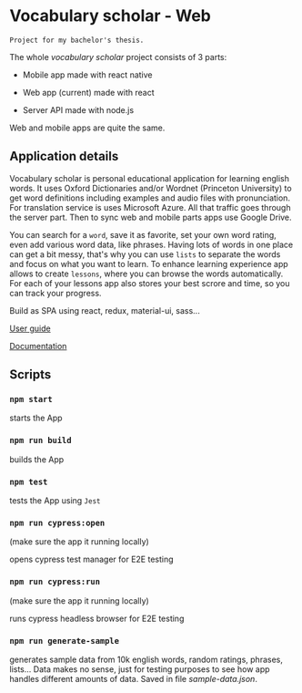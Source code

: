 # Vocabulary scholar - Web

`Project for my bachelor's thesis.`

The whole *vocabulary scholar* project consists of 3 parts:

- Mobile app made with react native

- Web app (current) made with react

- Server API made with node.js

Web and mobile apps are quite the same.

## Application details

Vocabulary scholar is personal educational application for learning english words. It uses Oxford Dictionaries and/or Wordnet (Princeton University) to get word definitions including examples and audio files with pronunciation. For translation service is uses Microsoft Azure. All that traffic goes through the server part. Then to sync web and mobile parts apps use Google Drive.

You can search for a `word`, save it as favorite, set your own word rating, even add various word data, like phrases. Having lots of words in one place can get a bit messy, that's why you can use `lists` to separate the words and focus on what you want to learn. To enhance learning experience app allows to create `lessons`, where you can browse the words automatically. For each of your lessons app also stores your best scrore and time, so you can track your progress.

Build as SPA using react, redux, material-ui, sass...

[User guide](http://vocabulary-scholar-user-guide.alestrunda.cz)

[Documentation](http://vocabulary-scholar-docs.alestrunda.cz/)

## Scripts

### `npm start`

starts the App

### `npm run build`

builds the App

### `npm test`

tests the App using `Jest`

### `npm run cypress:open`

(make sure the app it running locally)

opens cypress test manager for E2E testing

### `npm run cypress:run`

(make sure the app it running locally)

runs cypress headless browser for E2E testing

### `npm run generate-sample`

generates sample data from 10k english words, random ratings, phrases, lists... Data makes no sense, just for testing purposes to see how app handles different amounts of data. Saved in file *sample-data.json*.
